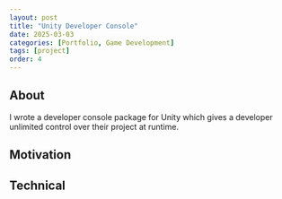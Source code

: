 ```yaml
---
layout: post
title: "Unity Developer Console"
date: 2025-03-03
categories: [Portfolio, Game Development]
tags: [project]
order: 4
---
```



## About
I wrote a developer console package for Unity which gives a developer unlimited control over their project at runtime.

## Motivation

## Technical